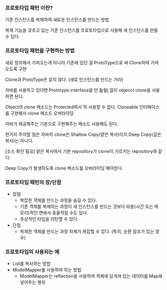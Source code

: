 ### 프로토타입 패턴 이란?

기존 인스턴스를 복제하여 새로운 인스턴스를 만드는 방법

복제 기능을 갖추고 있는 기존 인스턴스를 프로토타입으로 사용해 새 인스턴스를 만들 수 있다.


### 프로토타입 패턴을 구현하는 방법

새로 정의해서 가져오는게 아니라 기존에 있던 걸 ProtoType으로 써 Clone하여 가져오도록 구현

Clone과 ProtoType은 같지 않다. (새로 인스턴스를 만드는 거라)

자바를 사용하고 있다면 Prototype interface을 만 듪필j 없이 objecct clone을 사용하면 된다.

Object의 clone 메소드는 Protected여서 막 사용할 수 없다. Cloneable 인터페이스를 구현해서 clone 메소드 오버라이딩

자바가 제공해주는 기본으로 구현해주는 메소드 사용해도 된다.

한가지 주의할 점은 자바의 clone은 Shallow Copy(얕은 복사)이지 Deep Copy(깊은 복사)는 아니다.

[소스 확인 필요] 얕은 복사여서 기본 repository가 clone이 가르키는 repository와 같다.

Deep Copy가 발생하도록 clone 메소드를 오버라이딩 해야한다.

### 프로토타입 패턴의 장/단점

- 장점
    - 복잡한 객체를 만드는 과정을 숨길 수 있다.
    - 기존 객체를 복제하는 과정이 새 인스턴스를 만드는 것보다 비용(시간 또는 메모리)적인 면에서 효율적일 수도 있다.
    - 추상적인 타입을 리턴할 수 있다.
- 단점
    - 복제한 객체를 만드는 과정 자체가 복잡할 수 있다. (특히, 순환 참조가 있는 경우)

### 프로토타입의 사용되는 예

- List를 복사하는 방법
- ModelMapper를 사용하여 하는 방법
    - ModelMapper는 reflection을 사용하여 객체에 담겨져 있는 데이터를 Map에 넣어주는 행위

